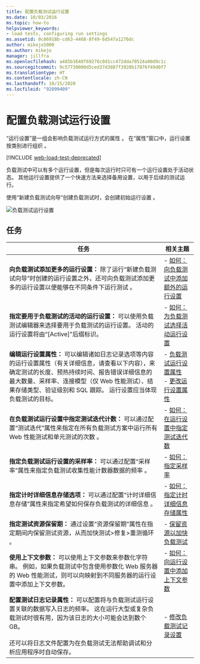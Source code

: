 ```yaml
---
title: 配置负载测试运行设置
ms.date: 10/03/2016
ms.topic: how-to
helpviewer_keywords:
- load tests, configuring run settings
ms.assetid: 0c86918b-cd63-4468-8f49-6d547a1276dc
author: mikejo5000
ms.author: mikejo
manager: jillfra
ms.openlocfilehash: a485b3648f69276c0d1cc472dda70524a00d9c1c
ms.sourcegitcommit: 9c57730000d5ced37d3887f3928b17076f49d0f7
ms.translationtype: HT
ms.contentlocale: zh-CN
ms.lasthandoff: 10/15/2020
ms.locfileid: "92099409"
---
```

# <a name="configure-load-test-run-settings"></a>配置负载测试运行设置

“运行设置”是一组会影响负载测试运行方式的属性  。 在“属性”窗口中，运行设置按类别进行组织  。

[!INCLUDE [web-load-test-deprecated](includes/web-load-test-deprecated.md)]

负载测试中可以有多个运行设置，但是每次运行时只可有一个运行设置处于活动状态。 其他运行设置提供了一个快速方法来选择备用设置，以用于后续的测试运行。

使用“新建负载测试向导”创建负载测试时，会创建初始运行设置  。

![负载测试运行设置](../test/media/loadtestrunsettings.png)

## <a name="tasks"></a>任务

|任务|相关主题|
|-|-|
|**向负载测试添加更多的运行设置：** 除了运行“新建负载测试向导”时创建的运行设置之外，还可向负载测试添加更多的运行设置以便能够在不同条件下运行测试  。|-   [如何：向负载测试中添加额外的运行设置](../test/how-to-add-additional-run-settings-to-a-load-test.md)|
|**指定要用于负载测试的活动的运行设置：** 可以使用负载测试编辑器来选择要用于负载测试的运行设置。 活动的运行设置将由“[Active]”后缀标识。|-   [如何：为负载测试选择活动运行设置](../test/how-to-select-the-active-run-setting-for-a-load-test.md)|
|**编辑运行设置属性：** 可以编辑诸如日志记录选项等内容的运行设置属性（有关详细信息，请查看以下内容），来确定测试的长度、预热持续时间、报告错误详细信息的最大数量、采样率、连接模型（仅 Web 性能测试）、结果存储类型、验证级别和 SQL 跟踪。 运行设置应当体现负载测试的目标。|-   [负载测试运行设置属性](../test/load-test-run-settings-properties.md)<br />-   [更改运行设置属性](../test/load-test-run-settings-properties.md#change-run-setting-properties)|
|**在负载测试运行设置中指定测试迭代计数：** 可以通过配置“测试迭代”属性来指定在所有负载测试方案中运行所有 Web 性能测试和单元测试的次数  。|-   [如何：在运行设置中指定测试迭代数](../test/how-to-specify-the-number-of-test-iterations-in-a-load-test.md)|
|**指定负载测试运行设置的采样率：** 可以通过配置“采样率”属性来指定负载测试收集性能计数器数据的频率  。|-   [如何：指定采样率](../test/how-to-specify-the-sample-rate-for-a-load-test.md)|
|**指定计时详细信息存储选项：** 可以通过配置“计时详细信息存储”属性来指定希望如何保存负载测试的详细信息  。|-   [如何：指定计时详细信息存储属性](../test/how-to-specify-the-timing-details-storage-property-for-a-load-test.md)|
|**指定测试资源保留期：** 通过设置“资源保留期”属性在指定期间内保留测试资源，从而加快测试>修复>重测循环  。|-   [保留资源以加快负载测试](/azure/devops/test/load-test/getting-started-with-performance-testing?view=vsts&preserve-view=true)|
|**使用上下文参数：** 可以使用上下文参数来参数化字符串。 例如，如果负载测试中包含使用参数化 Web 服务器的 Web 性能测试，则可以向映射到不同服务器的运行设置中添加上下文参数。|-   [如何：向运行设置中添加上下文参数](../test/how-to-add-context-parameters-to-a-load-test-run-setting.md)|
|**配置测试日志记录属性：** 可以配置将与负载测试运行设置关联的数据写入日志的频率。 这在运行大型或复杂负载测试时很有用，因为该日志的大小可能会达到数个 GB。<br /><br /> 还可以将日志文件配置为在负载测试无法帮助调试和分析应用程序时自动保存。|-   [修改负载测试记录设置](../test/modify-load-test-logging-settings.md)|